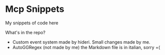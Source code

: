 # Mcp Snippets
My snippets of code here

What's in the repo?

- Custom event system made by hideri. Small changes made by me.
- AutoGGRegex (not made by me) the Markdown file is in italian, sorry =(
